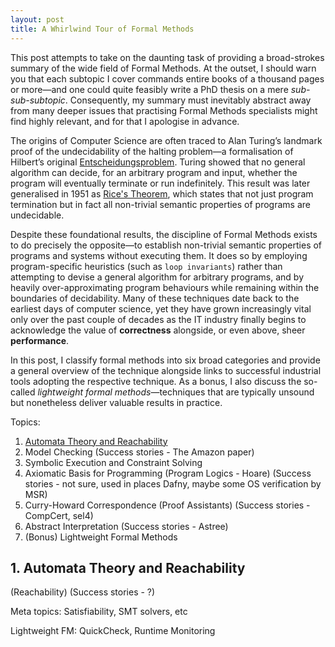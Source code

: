 ```yaml
---
layout: post
title: A Whirlwind Tour of Formal Methods
---
```


This post attempts to take on the daunting task of providing a broad-strokes summary of the wide field of Formal Methods. At the outset, I should warn you that each subtopic I cover commands entire books of a thousand pages or more—and one could quite feasibly write a PhD thesis on a mere *sub-sub-subtopic*. Consequently, my summary must inevitably abstract away from many deeper issues that practising Formal Methods specialists might find highly relevant, and for that I apologise in advance.

The origins of Computer Science are often traced to Alan Turing’s landmark proof of the undecidability of the halting problem—a formalisation of Hilbert’s original [Entscheidungsproblem](https://en.wikipedia.org/wiki/Entscheidungsproblem). Turing showed that no general algorithm can decide, for an arbitrary program and input, whether the program will eventually terminate or run indefinitely. This result was later generalised in 1951 as [Rice's Theorem](https://en.wikipedia.org/wiki/Rice%27s_theorem), which states that not just program termination but in fact all non-trivial semantic properties of programs are undecidable.

Despite these foundational results, the discipline of Formal Methods exists to do precisely the opposite—to establish non-trivial semantic properties of programs and systems without executing them. It does so by employing program-specific heuristics (such as `loop invariants`) rather than attempting to devise a general algorithm for arbitrary programs, and by heavily over-approximating program behaviours while remaining within the boundaries of decidability. Many of these techniques date back to the earliest days of computer science, yet they have grown increasingly vital only over the past couple of decades as the IT industry finally begins to acknowledge the value of **correctness** alongside, or even above, sheer **performance**.

In this post, I classify formal methods into six broad categories and provide a general overview of the technique alongside links to successful industrial tools adopting the respective technique. As a bonus, I also discuss the so-called *lightweight formal methods*—techniques that are typically unsound but nonetheless deliver valuable results in practice.

Topics:

1. [Automata Theory and Reachability](#1-automata-theory-and-reachability)
2. Model Checking (Success stories - The Amazon paper)
3. Symbolic Execution and Constraint Solving
4. Axiomatic Basis for Programming (Program Logics - Hoare) (Success stories - not sure, used in places Dafny, maybe some OS verification by MSR)
5. Curry-Howard Correspondence (Proof Assistants) (Success stories - CompCert, sel4)
6. Abstract Interpretation (Success stories - Astree)
7. (Bonus) Lightweight Formal Methods

## 1. Automata Theory and Reachability



 (Reachability) (Success stories - ?)


Meta topics:
 Satisfiability, SMT solvers, etc

Lightweight FM: QuickCheck, Runtime Monitoring
